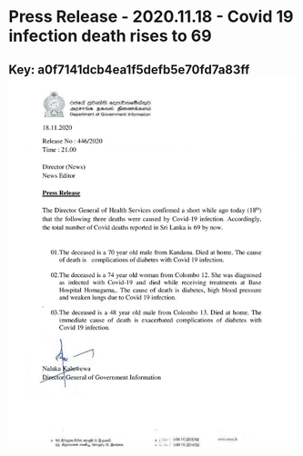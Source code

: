# Press Release - 2020.11.18 - Covid 19 infection death rises to 69 
Key: a0f7141dcb4ea1f5defb5e70fd7a83ff 
![img](img/a0f7141dcb4ea1f5defb5e70fd7a83ff.jpg)
---
```

```
